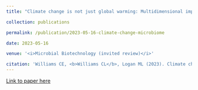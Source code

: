 ```yaml
---
title: "Climate change is not just global warming: Multidimensional impacts on animal gut microbiota"

collection: publications

permalink: /publication/2023-05-16-climate-change-microbiome

date: 2023-05-16

venue: '<i>Microbial Biotechnology (invited review)</i>'

citation: 'Williams CE, <b>Williams CL</b>, Logan ML (2023). Climate change is not just global warming: Multidimensional impacts on animal gut microbiota. <i>Microbial Biotechnology</i>, 2023;00:1–9.'
---
```


[Link to paper here](https://doi.org/10.1111/1751-7915.14276)
